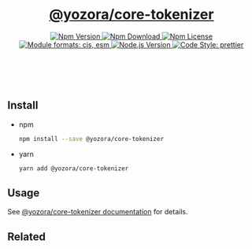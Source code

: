 <header>
  <h1 align="center">
    <a href="https://github.com/yozorajs/yozora/tree/main/packages/core-tokenizer#readme">@yozora/core-tokenizer</a>
  </h1>
  <div align="center">
    <a href="https://www.npmjs.com/package/@yozora/core-tokenizer">
      <img
        alt="Npm Version"
        src="https://img.shields.io/npm/v/@yozora/core-tokenizer.svg"
      />
    </a>
    <a href="https://www.npmjs.com/package/@yozora/core-tokenizer">
      <img
        alt="Npm Download"
        src="https://img.shields.io/npm/dm/@yozora/core-tokenizer.svg"
      />
    </a>
    <a href="https://www.npmjs.com/package/@yozora/core-tokenizer">
      <img
        alt="Npm License"
        src="https://img.shields.io/npm/l/@yozora/core-tokenizer.svg"
      />
    </a>
    <a href="#install">
      <img
        alt="Module formats: cjs, esm"
        src="https://img.shields.io/badge/module_formats-cjs%2C%20esm-green.svg"
      />
    </a>
    <a href="https://github.com/nodejs/node">
      <img
        alt="Node.js Version"
        src="https://img.shields.io/node/v/@yozora/core-tokenizer"
      />
    </a>
    <a href="https://github.com/prettier/prettier">
      <img
        alt="Code Style: prettier"
        src="https://img.shields.io/badge/code_style-prettier-ff69b4.svg?style=flat-square"
      />
    </a>
  </div>
</header>
<br/>

## Install

* npm

  ```bash
  npm install --save @yozora/core-tokenizer
  ```

* yarn

  ```bash
  yarn add @yozora/core-tokenizer
  ```

## Usage

See [@yozora/core-tokenizer documentation](https://yozora.guanghechen.com/docs/package/core-tokenizer) for details.

## Related

[homepage]: https://github.com/yozorajs/yozora/tree/main/packages/core-tokenizer#readme
